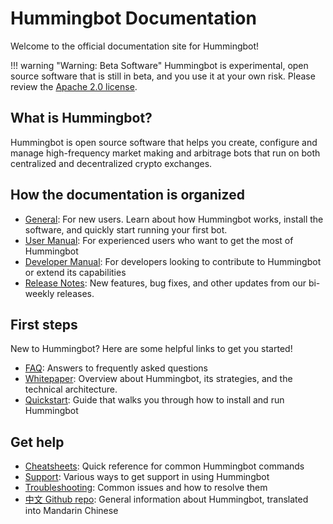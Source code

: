 # Hummingbot Documentation
Welcome to the official documentation site for Hummingbot!

!!! warning "Warning: Beta Software"
    Hummingbot is experimental, open source software that is still in beta, and you use it at your own risk.  Please review the [Apache 2.0 license](https://github.com/CoinAlpha/hummingbot/blob/master/LICENSE).


## What is Hummingbot?
Hummingbot is open source software that helps you create, configure and manage high-frequency market making and arbitrage bots that run on both centralized and decentralized crypto exchanges.

## How the documentation is organized

* [General](/): For new users. Learn about how Hummingbot works, install the software, and quickly start running your first bot.
* [User Manual](/manual): For experienced users who want to get the most of Hummingbot
* [Developer Manual](/developers): For developers looking to contribute to Hummingbot or extend its capabilities
* [Release Notes](/release-notes): New features, bug fixes, and other updates from our bi-weekly releases.

## First steps
New to Hummingbot? Here are some helpful links to get you started!

* [FAQ](/faq): Answers to frequently asked questions
* [Whitepaper](/whitepaper): Overview about Hummingbot, its strategies, and the technical architecture.
* [Quickstart](/quickstart): Guide that walks you through how to install and run Hummingbot

## Get help
* [Cheatsheets](/cheatsheets): Quick reference for common Hummingbot commands
* [Support](/support): Various ways to get support in using Hummingbot
* [Troubleshooting](/support/troubleshooting): Common issues and how to resolve them
* [中文 Github repo](https://github.com/coinalpha/hummingbot_chinese): General information about Hummingbot, translated into Mandarin Chinese
